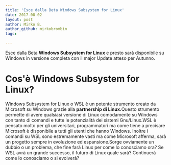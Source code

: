 ```yaml
---
title: 'Esce dalla Beta Windows Subsystem for Linux'
date: 2017-08-02
layout: post
author: Mirko B.
author_github: mirkobrombin
tags:

---
```

Esce dalla Beta <strong>Windows Subsystem for Linux</strong> e presto sarà disponibile su Windows in versione completa con il major Update atteso per Autunno.<h1><strong>Cos'è Windows Subsystem for Linux? </strong></h1>Windows Subsystem for Linux o WSL è un potente strumento creato da Microsoft su Windows grazie alla <strong>partnership di Linux.</strong>Questo strumento permette di avere qualsiasi versione di Linux comodamente su Windows con tanto di comandi e tutte le potenzialità dei sistemi Gnu/Linux.WSL è pensato molto per gli universitari, programmatori ma come tiene a precisare Microsoft è disponibile a tutti gli utenti che hanno Windows. Inoltre i comandi su WSL sono estremamente vasti ma come Microsoft afferma, sarà un progetto sempre in evoluzione ed espansione.Sorge ovviamente un dubbio o un problema, che fine farà Linux per come lo conosciamo ora? Se WSL avrà un grande successo, il futuro di Linux quale sarà? Continuerà come lo conosciamo o si evolverà?&nbsp;